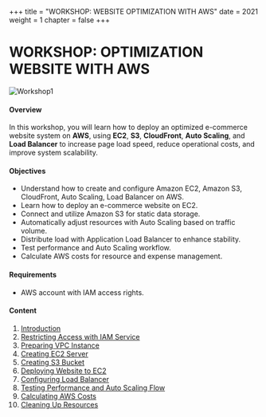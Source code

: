 +++
title = "WORKSHOP: WEBSITE OPTIMIZATION WITH AWS"
date = 2021
weight = 1
chapter = false
+++

# WORKSHOP: OPTIMIZATION WEBSITE WITH AWS
![Workshop1](/images/1-Introduction/Workshop1.png)
#### Overview

In this workshop, you will learn how to deploy an optimized e-commerce website system on **AWS**, using **EC2**, **S3**, **CloudFront**, **Auto Scaling**, and **Load Balancer** to increase page load speed, reduce operational costs, and improve system scalability.

#### Objectives

+ Understand how to create and configure Amazon EC2, Amazon S3, CloudFront, Auto Scaling, Load Balancer on AWS.
+ Learn how to deploy an e-commerce website on EC2.
+ Connect and utilize Amazon S3 for static data storage.
+ Automatically adjust resources with Auto Scaling based on traffic volume.
+ Distribute load with Application Load Balancer to enhance stability.
+ Test performance and Auto Scaling workflow.
+ Calculate AWS costs for resource and expense management.

#### Requirements

+ AWS account with IAM access rights.


#### Content

1. [Introduction](1-introduction/)
2. [Restricting Access with IAM Service](2-IAM-Service/)
3. [Preparing VPC Instance](3-Prepare-VPC/)
4. [Creating EC2 Server](4-Create-EC2/)
5. [Creating S3 Bucket](5-Create-Amazon-S3/)
6. [Deploying Website to EC2](6-Deploy-Project-To-EC2/)
7. [Configuring Load Balancer](7-Configure-Load-Balancer/)
8. [Testing Performance and Auto Scaling Flow](9-Test-Performance-And-Flow/)
9. [Calculating AWS Costs](10-Caculator-Cost/)
10. [Cleaning Up Resources](11-Clean-resource/)
